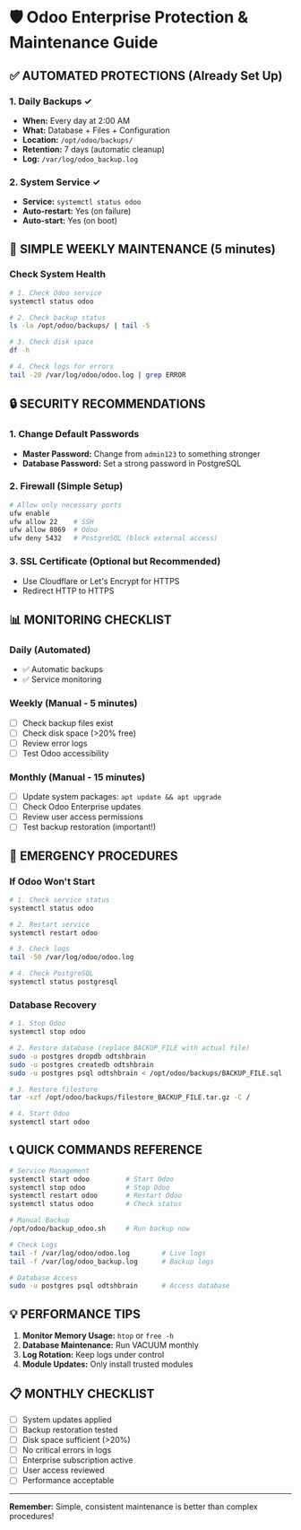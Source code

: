 # 🛡️ Odoo Enterprise Protection & Maintenance Guide

## ✅ AUTOMATED PROTECTIONS (Already Set Up)

### 1. Daily Backups ✓
- **When:** Every day at 2:00 AM
- **What:** Database + Files + Configuration
- **Location:** `/opt/odoo/backups/`
- **Retention:** 7 days (automatic cleanup)
- **Log:** `/var/log/odoo_backup.log`

### 2. System Service ✓
- **Service:** `systemctl status odoo`
- **Auto-restart:** Yes (on failure)
- **Auto-start:** Yes (on boot)

## 🔧 SIMPLE WEEKLY MAINTENANCE (5 minutes)

### Check System Health
```bash
# 1. Check Odoo service
systemctl status odoo

# 2. Check backup status
ls -la /opt/odoo/backups/ | tail -5

# 3. Check disk space
df -h

# 4. Check logs for errors
tail -20 /var/log/odoo/odoo.log | grep ERROR
```

## 🔒 SECURITY RECOMMENDATIONS

### 1. Change Default Passwords
- **Master Password:** Change from `admin123` to something stronger
- **Database Password:** Set a strong password in PostgreSQL

### 2. Firewall (Simple Setup)
```bash
# Allow only necessary ports
ufw enable
ufw allow 22    # SSH
ufw allow 8069  # Odoo
ufw deny 5432   # PostgreSQL (block external access)
```

### 3. SSL Certificate (Optional but Recommended)
- Use Cloudflare or Let's Encrypt for HTTPS
- Redirect HTTP to HTTPS

## 📊 MONITORING CHECKLIST

### Daily (Automated)
- ✅ Automatic backups
- ✅ Service monitoring

### Weekly (Manual - 5 minutes)
- [ ] Check backup files exist
- [ ] Check disk space (>20% free)
- [ ] Review error logs
- [ ] Test Odoo accessibility

### Monthly (Manual - 15 minutes)
- [ ] Update system packages: `apt update && apt upgrade`
- [ ] Check Odoo Enterprise updates
- [ ] Review user access permissions
- [ ] Test backup restoration (important!)

## 🚨 EMERGENCY PROCEDURES

### If Odoo Won't Start
```bash
# 1. Check service status
systemctl status odoo

# 2. Restart service
systemctl restart odoo

# 3. Check logs
tail -50 /var/log/odoo/odoo.log

# 4. Check PostgreSQL
systemctl status postgresql
```

### Database Recovery
```bash
# 1. Stop Odoo
systemctl stop odoo

# 2. Restore database (replace BACKUP_FILE with actual file)
sudo -u postgres dropdb odtshbrain
sudo -u postgres createdb odtshbrain
sudo -u postgres psql odtshbrain < /opt/odoo/backups/BACKUP_FILE.sql

# 3. Restore filestore
tar -xzf /opt/odoo/backups/filestore_BACKUP_FILE.tar.gz -C /

# 4. Start Odoo
systemctl start odoo
```

## 📞 QUICK COMMANDS REFERENCE

```bash
# Service Management
systemctl start odoo         # Start Odoo
systemctl stop odoo          # Stop Odoo
systemctl restart odoo       # Restart Odoo
systemctl status odoo        # Check status

# Manual Backup
/opt/odoo/backup_odoo.sh     # Run backup now

# Check Logs
tail -f /var/log/odoo/odoo.log        # Live logs
tail -f /var/log/odoo_backup.log      # Backup logs

# Database Access
sudo -u postgres psql odtshbrain      # Access database
```

## 💡 PERFORMANCE TIPS

1. **Monitor Memory Usage:** `htop` or `free -h`
2. **Database Maintenance:** Run VACUUM monthly
3. **Log Rotation:** Keep logs under control
4. **Module Updates:** Only install trusted modules

## 📋 MONTHLY CHECKLIST

- [ ] System updates applied
- [ ] Backup restoration tested
- [ ] Disk space sufficient (>20%)
- [ ] No critical errors in logs
- [ ] Enterprise subscription active
- [ ] User access reviewed
- [ ] Performance acceptable

---
**Remember:** Simple, consistent maintenance is better than complex procedures! 